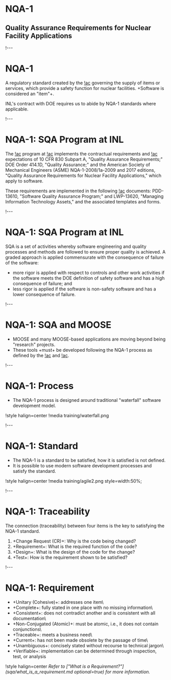 # NQA-1

## Quality Assurance Requirements for Nuclear Facility Applications

!---

# NQA-1

A regulatory standard created by the [!ac](ASME) governing the
supply of items or services, which provide a safety function for nuclear facilities. +Software is
considered an "item"+.

INL's contract with DOE requires us to abide by NQA-1 standards where applicable.

!---

# NQA-1: SQA Program at INL

The [!ac](SQA) program at [!ac](INL) implements the
contractual requirements and [!ac](DOE) expectations of 10 CFR 830 Subpart A,
"Quality Assurance Requirements;" DOE Order 414.1D, "Quality Assurance;" and the American Society
of Mechanical Engineers (ASME) NQA-1-2008/1a-2009 and 2017 editions, "Quality Assurance
Requirements for Nuclear Facility Applications," which apply to software.

These requirements are
implemented in the following [!ac](INL) documents: PDD-13610, "Software Quality Assurance Program;" and
LWP-13620, "Managing Information Technology Assets," and the associated templates and forms.

!---

# NQA-1: SQA Program at INL

SQA is a set of activities whereby software engineering and quality processes and methods are
followed to ensure proper quality is achieved. A graded approach is applied commensurate with the
consequence of failure of the software:

- more rigor is applied with respect to controls and other work
  activities if the software meets the DOE definition of safety software and has a high consequence of
  failure; and
- less rigor is applied if the software is non-safety software and has a lower consequence
  of failure.

!---

# NQA-1: SQA and MOOSE

- MOOSE and many MOOSE-based applications are moving beyond being "research" projects.
- These tools +must+ be developed following the NQA-1 process as defined by
  the [!ac](DOE) and [!ac](INL).

!---

# NQA-1: Process

- The NQA-1 process is designed around traditional "waterfall" software development model.

!style halign=center
!media training/waterfall.png

!---

# NQA-1: Standard

- The NQA-1 is a standard to be satisfied, how it is satisfied is not defined.
- It is possible to use modern software development processes and satisfy the standard.

!style halign=center
!media training/agile2.png style=width:50%;

!---

# NQA-1: Traceability

The connection (traceability) between four items is the key to satisfying the NQA-1 standard.

1. +Change Request (CR)+: Why is the code being changed?
1. +Requirement+: What is the required function of the code?
1. +Design+: What is the design of the code for the change?
1. +Test+: How is the requirement shown to be satisfied?

!---

# NQA-1: Requirement

- +Unitary (Cohesive)+: addresses one item\\
- +Complete+: fully stated in one place with no missing information\\
- +Consistent+: does not contradict another and is consistent with all documentation\\
- +Non-Conjugated (Atomic)+: must be atomic, i.e., it does not contain conjunctions\\
- +Traceable+: meets a business need\\
- +Current+: has not been made obsolete by the passage of time\\
- +Unambiguous+: concisely stated without recourse to technical jargon\\
- +Verifiable+: implementation can be determined through inspection, test, or analysis

!style halign=center
*Refer to ["What is a Requirement?"](sqa/what_is_a_requirement.md optional=true) for more information.*
